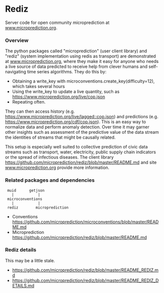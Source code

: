 

# Rediz 

Server code for open community microprediction at www.microprediction.org.  

### Overview 

The python packages called "microprediction" (user client library) and "rediz" (system implementation using redis as transport) are demonstrated at www.microprediction.org, where they 
make it easy for anyone who needs a live source of data predicted to receive help from clever humans and self-navigating time series algorithms.  They do this by:

 - Obtaining a write_key with microconventions.create_key(difficulty=12), which takes several hours
 - Using the write_key to update a live quantity, such as https://www.microprediction.org/live/cop.json
 - Repeating often.  

They can then access history (e.g. https://www.microprediction.org/live/lagged::cop.json) and predictions (e.g. https://www.microprediction.org/cdf/cop.json). This is an easy way to 
normalize data and perform anomaly detection. Over time it may garner other insights such as assessment of the predictive value of the data stream the identities of streams that
might be causally related. 

This setup is especially well suited to collective prediction of civic data streams such as transport, water, electricity, public supply chain indicators or the spread of infectious diseases. The client 
library 
https://github.com/microprediction/rediz/blob/master/README.md and site www.microprediction.org provide more information. 

### Related packages and dependencies

     muid      getjson
       |           |
     microconventions 
       |           | 
     rediz        microprediction
  

- Conventions https://github.com/microprediction/microconventions/blob/master/README.md
- Microprediction https://github.com/microprediction/rediz/blob/master/README.md

### Rediz details

This may be a little stale. 

 - https://github.com/microprediction/rediz/blob/master/README_REDIZ.md 
 - https://github.com/microprediction/rediz/blob/master/README_REDIZ_DETAILS.md


